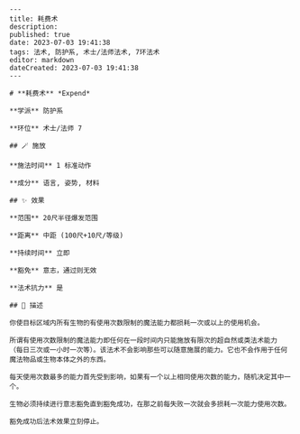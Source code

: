 
    ---
    title: 耗费术
    description: 
    published: true
    date: 2023-07-03 19:41:38
    tags: 法术, 防护系, 术士/法师法术, 7环法术
    editor: markdown
    dateCreated: 2023-07-03 19:41:38
    ---

    # **耗费术** *Expend*

    **学派** 防护系 

    **环位** 术士/法师 7

    ## 🪄 施放

    **施法时间** 1 标准动作

    **成分** 语言, 姿势, 材料

    ## ✨ 效果  

    **范围** 20尺半径爆发范围

    **距离** 中距 (100尺+10尺/等级)  

    **持续时间** 立即 

    **豁免** 意志，通过则无效

    **法术抗力** 是

    ## 📖 描述

    你使目标区域内所有生物的有使用次数限制的魔法能力都损耗一次或以上的使用机会。

    所谓有使用次数限制的魔法能力即任何在一段时间内只能施放有限次的超自然或类法术能力 （每日三次或一小时一次等）。该法术不会影响那些可以随意施展的能力。它也不会作用于任何魔法物品或生物本体之外的东西。

    每天使用次数最多的能力首先受到影响，如果有一个以上相同使用次数的能力，随机决定其中一个。

    生物必须持续进行意志豁免直到豁免成功，在那之前每失败一次就会多损耗一次能力使用次数。

    豁免成功后法术效果立刻停止。
    